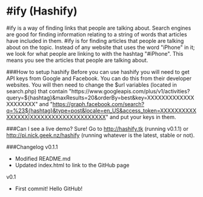 #ify (Hashify)
=======

\#ify is a way of finding links that people are talking about. Search engines are good for finding information relating to a string of words that articles have included in them. #ify is for finding articles that people are talking about on the topic. Instead of any website that uses the word "iPhone" in it; we look for what people are linking to with the hashtag "#iPhone". This means you see the articles that people are talking about.

###How to setup hashify
Before you can use hashify you will need to get API keys from Google and Facebook. You can do this from their developer websites. You will then need to change the $url variables (located in search.php) that contain "https://www.googleapis.com/plus/v1/activities?query=${hashtag}&maxResults=20&orderBy=best&key=XXXXXXXXXXXXXXXXXXXXX" and "https://graph.facebook.com/search?q=%23${hashtag}&type=post&locale=en_US&access_token=XXXXXXXXXXXXXXXX|XXXXXXXXXXXXXXXXXXXXX" and put your keys in them.

###Can I see a live demo?
Sure! Go to http://hashify.tk (running v0.1.1) or http://pi.nick.geek.nz/hashify (running whatever is the latest, stable or not).

###Changelog
v0.1.1

* Modified README.md
* Updated index.html to link to the GitHub page

v0.1

* First commit! Hello GitHub!